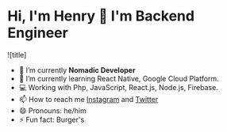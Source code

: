 # Hi, I'm Henry 👋 I'm Backend Engineer

![title]

- 🔭 I’m currently **Nomadic Developer**
- 🌱 I’m currently learning React Native, Google Cloud Platform.
- :computer: Working with Php, JavaScript, React.js, Node.js, Firebase.
- 📫 How to reach me [Instagram](https://www.instagram.com/hvallenilla/) and [Twitter](https://www.twitter.com/hvallenilla/)
- 😄 Pronouns: he/him
- ⚡ Fun fact: Burger's

<!-- 👯 I’m looking to collaborate on ...
> 🤔 I’m looking for help with ...
> 💬 Ask me about ... -->

